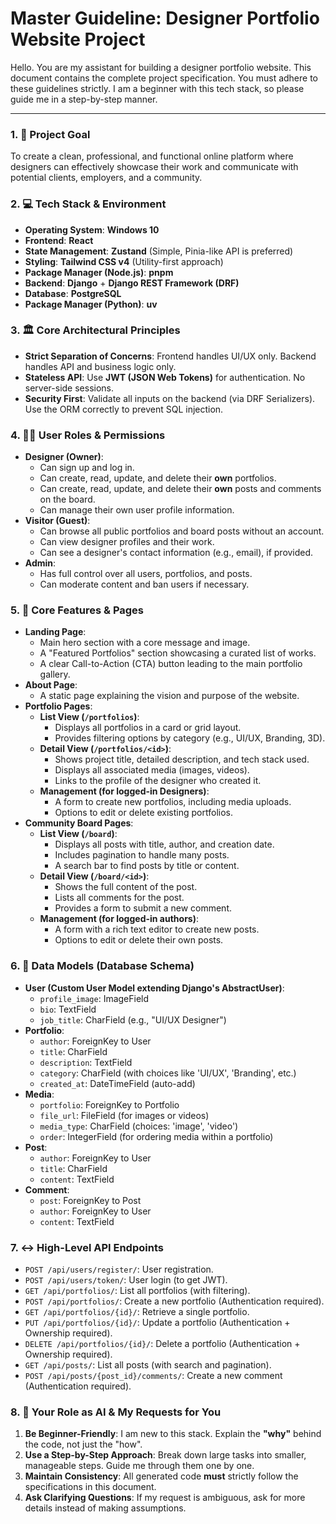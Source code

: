 # Master Guideline: Designer Portfolio Website Project

Hello. You are my assistant for building a designer portfolio website. This document contains the complete project specification. You must adhere to these guidelines strictly. I am a beginner with this tech stack, so please guide me in a step-by-step manner.

---

### **1. 🎯 Project Goal**

To create a clean, professional, and functional online platform where designers can effectively showcase their work and communicate with potential clients, employers, and a community.

### **2. 💻 Tech Stack & Environment**

- **Operating System**: **Windows 10**
- **Frontend**: **React**
- **State Management**: **Zustand** (Simple, Pinia-like API is preferred)
- **Styling**: **Tailwind CSS v4** (Utility-first approach)
- **Package Manager (Node.js)**: **pnpm**
- **Backend**: **Django** + **Django REST Framework (DRF)**
- **Database**: **PostgreSQL**
- **Package Manager (Python)**: **uv**

### **3. 🏛️ Core Architectural Principles**

- **Strict Separation of Concerns**: Frontend handles UI/UX only. Backend handles API and business logic only.
- **Stateless API**: Use **JWT (JSON Web Tokens)** for authentication. No server-side sessions.
- **Security First**: Validate all inputs on the backend (via DRF Serializers). Use the ORM correctly to prevent SQL injection.

### **4. 🧑‍🎨 User Roles & Permissions**

- **Designer (Owner)**:
  - Can sign up and log in.
  - Can create, read, update, and delete their **own** portfolios.
  - Can create, read, update, and delete their **own** posts and comments on the board.
  - Can manage their own user profile information.
- **Visitor (Guest)**:
  - Can browse all public portfolios and board posts without an account.
  - Can view designer profiles and their work.
  - Can see a designer's contact information (e.g., email), if provided.
- **Admin**:
  - Has full control over all users, portfolios, and posts.
  - Can moderate content and ban users if necessary.

### **5. 📝 Core Features & Pages**

- **Landing Page**:
  - Main hero section with a core message and image.
  - A "Featured Portfolios" section showcasing a curated list of works.
  - A clear Call-to-Action (CTA) button leading to the main portfolio gallery.
- **About Page**:
  - A static page explaining the vision and purpose of the website.
- **Portfolio Pages**:
  - **List View (`/portfolios`)**:
    - Displays all portfolios in a card or grid layout.
    - Provides filtering options by category (e.g., UI/UX, Branding, 3D).
  - **Detail View (`/portfolios/<id>`)**:
    - Shows project title, detailed description, and tech stack used.
    - Displays all associated media (images, videos).
    - Links to the profile of the designer who created it.
  - **Management (for logged-in Designers)**:
    - A form to create new portfolios, including media uploads.
    - Options to edit or delete existing portfolios.
- **Community Board Pages**:
  - **List View (`/board`)**:
    - Displays all posts with title, author, and creation date.
    - Includes pagination to handle many posts.
    - A search bar to find posts by title or content.
  - **Detail View (`/board/<id>`)**:
    - Shows the full content of the post.
    - Lists all comments for the post.
    - Provides a form to submit a new comment.
  - **Management (for logged-in authors)**:
    - A form with a rich text editor to create new posts.
    - Options to edit or delete their own posts.

### **6. 💾 Data Models (Database Schema)**

- **User (Custom User Model extending Django's AbstractUser)**:
  - `profile_image`: ImageField
  - `bio`: TextField
  - `job_title`: CharField (e.g., "UI/UX Designer")
- **Portfolio**:
  - `author`: ForeignKey to User
  - `title`: CharField
  - `description`: TextField
  - `category`: CharField (with choices like 'UI/UX', 'Branding', etc.)
  - `created_at`: DateTimeField (auto-add)
- **Media**:
  - `portfolio`: ForeignKey to Portfolio
  - `file_url`: FileField (for images or videos)
  - `media_type`: CharField (choices: 'image', 'video')
  - `order`: IntegerField (for ordering media within a portfolio)
- **Post**:
  - `author`: ForeignKey to User
  - `title`: CharField
  - `content`: TextField
- **Comment**:
  - `post`: ForeignKey to Post
  - `author`: ForeignKey to User
  - `content`: TextField

### **7. ↔️ High-Level API Endpoints**

- `POST /api/users/register/`: User registration.
- `POST /api/users/token/`: User login (to get JWT).
- `GET /api/portfolios/`: List all portfolios (with filtering).
- `POST /api/portfolios/`: Create a new portfolio (Authentication required).
- `GET /api/portfolios/{id}/`: Retrieve a single portfolio.
- `PUT /api/portfolios/{id}/`: Update a portfolio (Authentication + Ownership required).
- `DELETE /api/portfolios/{id}/`: Delete a portfolio (Authentication + Ownership required).
- `GET /api/posts/`: List all posts (with search and pagination).
- `POST /api/posts/{post_id}/comments/`: Create a new comment (Authentication required).

### **8. 🤖 Your Role as AI & My Requests for You**

1.  **Be Beginner-Friendly**: I am new to this stack. Explain the **"why"** behind the code, not just the "how".
2.  **Use a Step-by-Step Approach**: Break down large tasks into smaller, manageable steps. Guide me through them one by one.
3.  **Maintain Consistency**: All generated code **must** strictly follow the specifications in this document.
4.  **Ask Clarifying Questions**: If my request is ambiguous, ask for more details instead of making assumptions.
